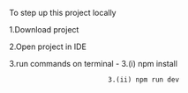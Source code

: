 To step up this project locally 

1.Download project  

2.Open project in IDE 

3.run commands on terminal - 3.(i)  npm install

                             3.(ii) npm run dev
